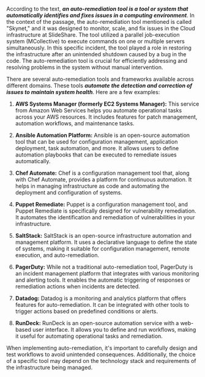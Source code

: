 According to the text, ***an auto-remediation tool is a tool or system that automatically identifies and fixes issues in a computing environment***. In the context of the passage, the auto-remediation tool mentioned is called "Skynet," and it was designed to monitor, scale, and fix issues in the Cloud infrastructure at SlideShare. The tool utilized a parallel job-execution system (MCollective) to execute commands on one or multiple servers simultaneously. In this specific incident, the tool played a role in restoring the infrastructure after an unintended shutdown caused by a bug in the code. The auto-remediation tool is crucial for efficiently addressing and resolving problems in the system without manual intervention.

There are several auto-remediation tools and frameworks available across different domains. These tools ***automate the detection and correction of issues to maintain system health***. Here are a few examples:

1. **AWS Systems Manager (formerly EC2 Systems Manager):** This service from Amazon Web Services helps you automate operational tasks across your AWS resources. It includes features for patch management, automation workflows, and maintenance tasks.

2. **Ansible Automation Platform:** Ansible is an open-source automation tool that can be used for configuration management, application deployment, task automation, and more. It allows users to define automation playbooks that can be executed to remediate issues automatically.

3. **Chef Automate:** Chef is a configuration management tool that, along with Chef Automate, provides a platform for continuous automation. It helps in managing infrastructure as code and automating the deployment and configuration of systems.

4. **Puppet Remediate:** Puppet is a configuration management tool, and Puppet Remediate is specifically designed for vulnerability remediation. It automates the identification and remediation of vulnerabilities in your infrastructure.

5. **SaltStack:** SaltStack is an open-source infrastructure automation and management platform. It uses a declarative language to define the state of systems, making it suitable for configuration management, remote execution, and auto-remediation.

6. **PagerDuty:** While not a traditional auto-remediation tool, PagerDuty is an incident management platform that integrates with various monitoring and alerting tools. It enables the automatic triggering of responses or remediation actions when incidents are detected.

7. **Datadog:** Datadog is a monitoring and analytics platform that offers features for auto-remediation. It can be integrated with other tools to trigger actions based on predefined conditions or alerts.

8. **RunDeck:** RunDeck is an open-source automation service with a web-based user interface. It allows you to define and run workflows, making it useful for automating operational tasks and remediation.

When implementing auto-remediation, it's important to carefully design and test workflows to avoid unintended consequences. Additionally, the choice of a specific tool may depend on the technology stack and requirements of the infrastructure being managed.